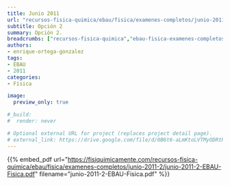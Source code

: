 ```yaml
---
title: Junio 2011
url: "recursos-fisica-quimica/ebau/fisica/examenes-completos/junio-2011-2"
subtitle: Opción 2
summary: Opción 2.
breadcrumbs: ["recursos-fisica-quimica","ebau-fisica-examenes-completos"]
authors:
- enrique-ortega-gonzalez
tags:
- EBAU
- 2011
categories:
- Física

image:
  preview_only: true

#_build:
#  render: never

# Optional external URL for project (replaces project detail page).
# external_link: https://drive.google.com/file/d/0B6t6-aLmKtoLVTMyODRtRlFrb1U/view
---
```


{{% embed_pdf url="https://fisiquimicamente.com/recursos-fisica-quimica/ebau/fisica/examenes-completos/junio-2011-2/junio-2011-2-EBAU-Fisica.pdf" filename="junio-2011-2-EBAU-Fisica.pdf" %}}